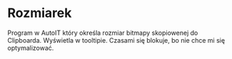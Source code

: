 # Rozmiarek
Program w AutoIT który określa rozmiar bitmapy skopiowenej do Clipboarda. Wyświetla w tooltipie. Czasami się blokuje, bo nie chce mi się optymalizować. 
